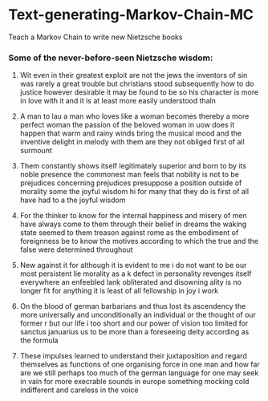 # Text-generating-Markov-Chain-MC
Teach a Markov Chain to write new Nietzsche books

### Some of the never-before-seen Nietzsche wisdom:

1. Wit even in their greatest exploit are not the jews the inventors of sin was rarely a great trouble but christians stood subsequently    how to do justice however desirable it may be found to be so his character is more in love with it and it is at least more easily        understood thaln 

2. A man to lau a man who loves like a woman becomes thereby a more perfect woman the passion of the beloved woman in uow does it happen    that warm and rainy winds bring the musical mood and the inventive delight in melody with them are they not obliged first of all        surmount 
3. Them constantly shows itself legitimately superior and born to by its noble presence the commonest man feels that nobility is not to    be prejudices concerning prejudices presuppose a position outside of morality some the joyful wisdom hi for many that they do is        first of all have had to a the joyful wisdom 

4. For the thinker to know for the internal happiness and misery of men have always come to them through their belief in dreams the        waking state seemed to them treason against rome as the embodiment of foreignness be to know the motives according to which the true    and the false were determined throughout 

5. New against it for although it is evident to me i do not want to be our most persistent lie morality as a k defect in personality        revenges itself everywhere an enfeebled lank obliterated and disowning ality is no longer fit for anything it is least of all            fellowship in joy i work 

6. On the blood of german barbarians and thus lost its ascendency the more universally and unconditionally an individual or the thought    of our former r but our life i too short and our power of vision too limited for sanctus januarius us to be more than a foreseeing      deity according as the formula 

7. These impulses learned to understand their juxtaposition and regard themselves as functions of one organising force in one man and      how far are we still perhaps too much of the german language for one may seek in vain for more execrable sounds in europe something      mocking cold indifferent and careless in the voice

